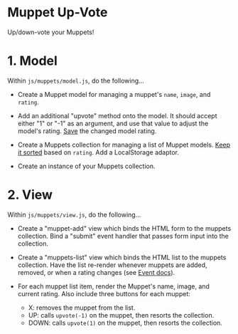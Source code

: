 # Muppet Up-Vote

Up/down-vote your Muppets!

# 1. Model

Within `js/muppets/model.js`, do the following...

* Create a Muppet model for managing a muppet's `name`, `image`, and `rating`.

* Add an additional "upvote" method onto the model. It should accept either "1" or "-1" as an argument, and use that value to adjust the model's rating. [Save](http://backbonejs.org/#Model-save) the changed model rating.

* Create a Muppets collection for managing a list of Muppet models. [Keep it sorted](http://backbonejs.org/#Collection-comparator) based on `rating`. Add a LocalStorage adaptor.

* Create an instance of your Muppets collection.


# 2. View

Within `js/muppets/view.js`, do the following...

* Create a "muppet-add" view which binds the HTML form to the muppets collection. Bind a "submit" event handler that passes form input into the collection.

* Create a "muppets-list" view which binds the HTML list to the muppets collection. Have the list re-render whenever muppets are added, removed, or when a rating changes (see [Event docs](http://backbonejs.org/#Events-catalog)).

* For each muppet list item, render the Muppet's name, image, and current rating. Also include three buttons for each muppet:

	* X: removes the muppet from the list.
	* UP: calls `upvote(-1)` on the muppet, then resorts the collection.
	* DOWN: calls `upvote(1)` on the muppet, then resorts the collection.